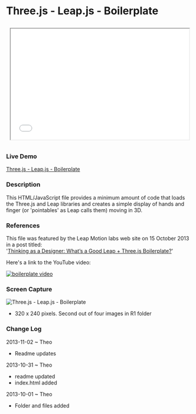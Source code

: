 Three.js - Leap.js - Boilerplate
================================

<iframe src=boilerplate/r1/leap-threejs-boilerplate.html width=96% height=300px style=margin:2% >no iframe here</iframe>
<p id=githubio style=display:none;text-align:center;width:100%; >Start here. Wave your hands to say 'Hello World!'</p>

### Live Demo

[Three.js - Leap.js - Boilerplate](http://jaanga.github.io/gestification/cookbook/boilerplate/r1/leap-threejs-boilerplate.html)

### Description

This HTML/JavaScript file provides a minimum amount of code that loads the Three.js and Leap libraries and creates a simple display of hands and finger (or 'pointables' as Leap calls them) moving in 3D. 


### References

This file was featured by the Leap Motion labs web site on 15 October 2013 in a post titled:  
'[Thinking as a Designer: What’s a Good Leap + Three.js Boilerplate?](http://labs.leapmotion.com/post/64166391272/thinking-as-a-designer-whats-a-good-leap-three-js])'

Here's a link to the YouTube video:

<a href="http://www.youtube.com/watch?feature=player_embedded&v=gLxXUcSJyJw" target="_blank">
<img src="http://img.youtube.com/vi/gLxXUcSJyJw/0.jpg" alt="boilerplate video" />
</a>


### Screen Capture

![Three.js - Leap.js - Boilerplate](http://jaanga.github.io/gestification/cookbook/boilerplate/r1/leap-threejs-boilerplate-screen-grab-320x240.png)

* 320 x 240 pixels. Second out of four images in R1 folder

### Change Log

2013-11-02 ~ Theo

* Readme updates

2013-10-31 ~ Theo  

* readme updated
* index.html added
 
2013-10-01 ~ Theo
  
* Folder and files added
